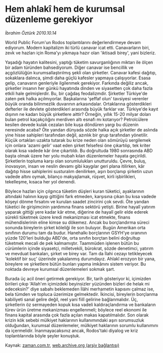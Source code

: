 # Hem ahlakî hem de kurumsal düzenleme gerekiyor

*İbrahim Öztürk 2010.10.14*

<td class="columnist-detail">
<p>World Public Forum'un Rodos toplantılarını değerlendirmeye devam ediyorum. Modern kapitalizm iki türlü canavar icat etti. Canavarların biri, zevk ve hazları için Roma'yı yıkmaya hazır olan 'iktisadi birey', yani bizleriz.</p>
<p>
<div id="haberMetinDiv">
<p>Yaşadığı hayatın kalitesini, yaptığı tüketim savurganlığının miktarı ile ölçen bir adam türünden bahsediyorum. Diğer canavar ise bencillik ve açgözlülüğün kurumsallaştırılmış şekli olan şirketler. Canavar kafesi dağıtıp, sokaklara dalınca, şimdi daha güçlü kafesler yapmaya çalışıyorlar. Esasa gelip, canavarın genleriyle ilgilenmek gerekiyor. Farkında değiliz ancak, şirketler insanın her günkü hayatında dinden ve siyasetten çok daha fazla etkili hale gelmişlerdir. Bu, bir çağdaş feodalizmdir. Şirketler Türkiye'de zaten pek halka açılmıyorlar. Başkalarına 'şeffaf olun' tavsiyesi verenler büyük oranda bilinmezlik duvarının arkasındalar. Ortaklarına gösterdikleri defterler ile devlete gösterdikleri arasında büyük farklar var. Türkiye'de kayıt dışının ne kadarı büyük şirketlere aittir? Örneğin, yıllık 15-20 milyar doları bulan petrol kaçakçılığını merdiven altı esnafı mı kotarıyor? Petrolcülere kesilen devede kulak cezaları bile kuşa döndüren yargı bu düzenin neresinde acaba? Öte yandan dünyada sözde halka açık şirketler de aslında yine hisse sahipleri tarafından değil, azınlık bir grup tarafından yönetilir. Küçük ortakları uzakta tutarak bu krize neden olan sömürüyü sergilemek için onlara 'azami gelir' vaat eden şirket felsefesi öne çıkartılıp, tek kriter olarak kısa vadede kâr öne çıkartıldı. Bu doğrultuda 1980 sonrasında ABD başta olmak üzere her yolu mubah kılan düzenlemeler hayata geçirildi. Şirketlerin topluma karşı olan sorumlulukları unutturuldu. Çevre, buluş, inovasyon, insan ve neslin devamı gibi kaygılar geri plana itilirken, kâr dağıtıp hisse sahiplerini susturalım denilirken, aşırı borçlanıp şirketin uzun vadede altını oymak, bilanço makyajlamak, rüşvet, kirli işbirlikleri, tekelleşme, kısaca her yol denendi.
<p> Böylece hazları için çılgınca tüketim düşleri kuran tüketici, ayaklarının altındaki halının kayıp gittiğini fark etmeden, karşısına çıkan bu kısa vadede köşeyi dönme fırsatını ve kurulan saadet zincirini çok sevdi. Öte yandan tüketici ile girişimcinin yardımına finans sektörü yetişti. Birine hayalî yatırım yaparak gittiği yere kadar kâr etme, diğerine de hayalî gelir elde ederek sürekli tüketmek üzere kredi mekanizması icat etmekte, finans mühendislerinin eline kimse su dökemez. Ancak bu borçlandırma süreci sonunda bireylerin şirket köleliği ile son buluyor. Bugün Amerikan orta sınıfının durumu tam da budur. Hanehalkı borçlarının GSYH'ye oranının yüzde 120'leri bulduğu ABD'de, orta sınıfın borçtan belini doğrultup tüketmek mecali de pek kalmamıştır. Taammüden işlenen bütün bu cürümlerin içinde siyasetçi, milletvekili, bürokrat, sözde denetimci, yatırım ve mevduat bankaları, şirket ve birey var. Tam da İlahi cezayı tetikleyecek 'kolektif bir suç' üzerinde yakalanmış durumdayız. Ahlakî erozyon bir yana, bireylere ve şirketlere bütün bunları yapma imkânını sistem veriyor. Bu noktada devreye kurumsal düzenlemeleri sokmak şart.
<p> Burada üç acil öneri getirmek gerekiyor. Bir, tarih gösteriyor ki, içimizden birileri çıkıp 'Allah'ım içimizdeki beyinsizler yüzünden bizleri de helak mi edeceksin?' diye sabahı beklemeden İlâhi merhametin kapısını çalmaz ise, bela tümden ve topluca üzerimize gelmektedir. İkincisi, bireylerin borçlanma kabiliyeti sanal gelire değil, reel yani fiilî gelirine bağlanmalıdır. Üç, şirketlerin öz sermayeden kopuk kısa vadeli kaldıraçlandırma ve bankaların türev ürün üretme mekanizması engellenmeli; böylece reel ekonomi ile finans kapital arasında çok fazla açılan makas kapatılmalıdır. Son olarak krizin kök sebebi mülkiyet haklarının kullanımındaki aşırı sorumsuzluk olduğundan, kurumsal düzenlemeler, mülkiyet haklarının sorumlu kullanımını da içermelidir. İnanmayacaksınız ancak, Rodos'taki diyalog ve kriz toplantılarında böyle şeyler konuştuk.</p></p></p></div>
</p>
<a href="http://web.archive.org/web/20101223180751/mailto:i.ozturk@zaman.com.tr">
</a></td>

Kaynak: [zaman.com.tr](http://zaman.com.tr/yazar.do?yazino=1039900), [web.archive.org (arşiv bağlantısı)](http://web.archive.org/web/20101223180751/http://zaman.com.tr/yazar.do?yazino=1039900)
